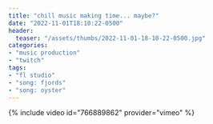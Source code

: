 ```yaml
---
title: "chill music making time... maybe?"
date: "2022-11-01T18:10:22-0500"
header:
  teaser: "/assets/thumbs/2022-11-01-18-10-22-0500.jpg"
categories:
- "music production"
- "twitch"
tags:
- "fl studio"
- "song: fjords"
- "song: oyster"
---
```

{% include video id="766889862" provider="vimeo" %}
